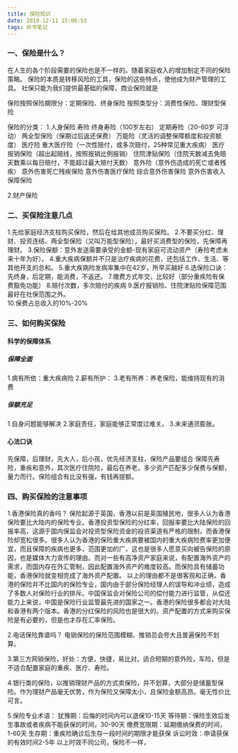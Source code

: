```yaml
---
title: 保险知识
date: 2019-12-11 15:08:53
tags: 听书笔记
---
```


### 一、保险是什么？

在人生的各个阶段需要的保险也是不一样的。随着家庭收入的增加制定不同的保险策略。
保险的本质是转移风险的工具，保险的这些特点，使他成为财产管理的工具。
社保只能为我们提供最基础的保障，商业保险就是

保险按照保险期限分：定期保险、终身保险
按照类型分：消费性保险、理财型保险

保险的分类：
1.人身保险
寿险
	终身寿险（100岁左右）
	定期寿险（20-60岁 可浮动）
	两全型保险（保期过后返还保费）
	万能险（灵活的调整保障额度和投资额度）
医疗险
	重大医疗险（一次性赔付，或多次赔付，25种常见重大疾病）
	医疗报销保险（超出起赔线，按照报销比例报销）
	住院津贴保险（住院天数减去免赔天数乘以每日赔付，不能超过最大赔付天数）
意外险（意外伤造成的死亡或者残疾）
	意外伤害死亡残疾保险
	意外伤害医疗保险
	综合意外伤害保险
	意外伤害收入保障保险  

2.财产保险



### 二、买保险注意几点

1.先给家庭经济支柱购买保险，然后在给其他成员购买保险。
2.不要买分红、理财、投资连结、两全型保险（又叫万能型保险），最好买消费型的保险，先保障再理财。
3.保险保额：意外发送需要承受的金额-现有家庭可流动资产（寿险考虑未来十年为好）。
4.重大疾病保额并不只是治疗疾病的花费，还包括工作、生活、等其他开支的总和。
5.重大疾病险发病率集中在42岁，所早买越好
6.选保险口诀：先终身，后定期，能消费，不返还。
7.缴费方式年交，比较好（部分重疾险有保费豁免功能）
8.赔付次数，多次赔付的疾病
9.医疗报销险、住院津贴险保障范围最好在社保范围之外。  
10.保费占总收入的10%-20% 


### 三、如何购买保险
#### 科学的保障体系

##### 保障全面
1.病有所依：重大疾病险
2.薪有所护：
3.老有所养：养老保险，能维持现有的消费

##### 保额充足
1.自身问题能够解决
2.家庭责任，家庭能够正常度过难关。
3.未来通货膨胀。

#### 心法口诀
先保障，后理财，先大人，后小孩，优先经济支柱，保险产品要组合
保障先寿险，重疾和意外，其次医疗住院险，最后在养老，多少资产匹配多少保费与保额，量力而行。保险组合有比没有强，有钱再提额。


### 四、购买保险的注意事项

1.香港保险真的香吗？
保险起源于英国，香港以前是英国殖民地，很多人认为香港保险要比大陆内的保险专业。香港投资型保险的分红率，回报率要比大陆保险的回报率高，这源于国内保监会对投资型保险资金的投资渠道有严格的限制，而香港保险却宽松很多。很多人认为香港的保险重大疾病要被国内的重大疾病险费率更加便宜，而且保障的疾病也更多，范围更加的广，这也是很多人愿意买向被告保险的原因，也是媒体大力宣传的理由。而对一些有高净资产家庭来说，有配置海外资产的需求，而国内存在外汇管制，因此配置海外资产的难度较高。而保险具有储蓄功能，香港保险就变相完成了海外资产配置。 
以上的理由都不是很客观和正确，香港的保险并不比国内的保险专业，国内由于部分保险经理人的误导和冲业绩，造成了多数人对保险行业的排斥。中国保监会对保险公司的偿付能力进行监管，从偿还能力上来说，中国是保险行业监管最先进的国家之一。香港的保险很多都会对大陆和香港有两个版本。香港的分红保险的风险也是很大的。资产配置的方式来购买保险是有必要的，但是也才存在汇率保险。

2.电话保险靠谱吗？
电销保险的保险范围模糊、推销员会夸大且普遍保险不划算。

3.第三方网销保险，好处：方便，快捷，易比对。适合短期的意外险，车险，但是不适合配置家庭的重疾、医疗、寿险。

4.银行类的保险，以推销理财产品的方式卖保险，并不划算，大部分是储蓄型保险。作为理财产品毫无优势，作为保险又保障太小，且保险金额高昂。毫无性价比可言。


5.保险专业术语：
犹豫期：后悔的时间内可以退保10-15天
等待期：保险生效后发生事故或者疾病不能获保的时间，30-90天
缴费宽限期：延期缴纳保费的时间，1-60天
生存期：重疾险确诊后生存一段时间的期限才能获保
诉讼时效：申请获保的有效时间2-5年
以上时效不同公司，保险不一样，











